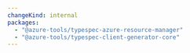 ```yaml
---
changeKind: internal
packages:
  - "@azure-tools/typespec-azure-resource-manager"
  - "@azure-tools/typespec-client-generator-core"
---
```


